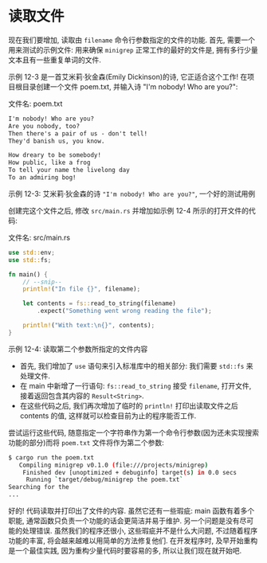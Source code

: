 # 读取文件

现在我们要增加, 读取由 `filename` 命令行参数指定的文件的功能.
首先, 需要一个用来测试的示例文件:
用来确保 `minigrep` 正常工作的最好的文件是, 拥有多行少量文本且有一些重复单词的文件.

示例 12-3 是一首艾米莉·狄金森(Emily Dickinson)的诗, 它正适合这个工作!
在项目根目录创建一个文件 poem.txt, 并输入诗 "I'm nobody! Who are you?":

文件名: poem.txt

```txt
I'm nobody! Who are you?
Are you nobody, too?
Then there's a pair of us - don't tell!
They'd banish us, you know.

How dreary to be somebody!
How public, like a frog
To tell your name the livelong day
To an admiring bog!
```

示例 12-3: 艾米莉·狄金森的诗 `"I'm nobody! Who are you?"`, 一个好的测试用例

创建完这个文件之后, 修改 `src/main.rs` 并增加如示例 12-4 所示的打开文件的代码:

文件名: src/main.rs

```rust
use std::env;
use std::fs;

fn main() {
    // --snip--
    println!("In file {}", filename);

    let contents = fs::read_to_string(filename)
        .expect("Something went wrong reading the file");

    println!("With text:\n{}", contents);
}
```

示例 12-4: 读取第二个参数所指定的文件内容

+ 首先, 我们增加了 `use` 语句来引入标准库中的相关部分: 我们需要 `std::fs` 来处理文件.
+ 在 main 中新增了一行语句: `fs::read_to_string` 接受 `filename`, 打开文件, 接着返回包含其内容的 `Result<String>`.
+ 在这些代码之后, 我们再次增加了临时的 `println!` 打印出读取文件之后 contents 的值, 这样就可以检查目前为止的程序能否工作.

尝试运行这些代码, 随意指定一个字符串作为第一个命令行参数(因为还未实现搜索功能的部分)而将 `poem.txt` 文件将作为第二个参数:

```bash
$ cargo run the poem.txt
   Compiling minigrep v0.1.0 (file:///projects/minigrep)
    Finished dev [unoptimized + debuginfo] target(s) in 0.0 secs
     Running `target/debug/minigrep the poem.txt`
Searching for the
...
```

好的! 代码读取并打印出了文件的内容.
虽然它还有一些瑕疵: main 函数有着多个职能, 通常函数只负责一个功能的话会更简洁并易于维护.
另一个问题是没有尽可能的处理错误.
虽然我们的程序还很小, 这些瑕疵并不是什么大问题, 不过随着程序功能的丰富, 将会越来越难以用简单的方法修复他们.
在开发程序时, 及早开始重构是一个最佳实践, 因为重构少量代码时要容易的多, 所以让我们现在就开始吧.
